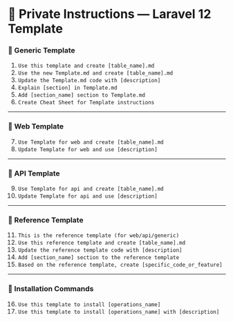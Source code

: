 # 📌 Private Instructions — Laravel 12 Template  

### 🔹 Generic Template
1. `Use this template and create [table_name].md`  
2. `Use the new Template.md and create [table_name].md`  
3. `Update the Template.md code with [description]`  
4. `Explain [section] in Template.md`  
5. `Add [section_name] section to Template.md`  
6. `Create Cheat Sheet for Template instructions`

---

### 🔹 Web Template
7. `Use Template for web and create [table_name].md`  
8. `Update Template for web and use [description]`

---

### 🔹 API Template
9.  `Use Template for api and create [table_name].md`  
10. `Update Template for api and use [description]`

---

### 🔹 Reference Template
11. `This is the reference template (for web/api/generic)`  
12. `Use this reference template and create [table_name].md`  
13. `Update the reference template code with [description]`  
14. `Add [section_name] section to the reference template`  
15. `Based on the reference template, create [specific_code_or_feature]`

---

### 🔹 Installation Commands
16. `Use this template to install [operations_name]`  
17. `Use this template to install [operations_name] with [description]`

